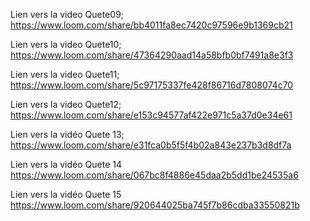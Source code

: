 Lien vers la video Quete09;
https://www.loom.com/share/bb4011fa8ec7420c97596e9b1369cb21

Lien vers la video Quete10;
https://www.loom.com/share/47364290aad14a58bfb0bf7491a8e3f3

Lien vers la video Quete11;
https://www.loom.com/share/5c97175337fe428f86716d7808074c70

Lien vers la video Quete12;
https://www.loom.com/share/e153c94577af422e971c5a37d0e34e61

Lien vers la vidéo Quete 13;
https://www.loom.com/share/e31fca0b5f5f4b02a843e237b3d8df7a

Lien vers la vidéo Quete 14
https://www.loom.com/share/067bc8f4886e45daa2b5dd1be24535a6

Lien vers la vidéo Quete 15
https://www.loom.com/share/920644025ba745f7b86cdba33550821b
